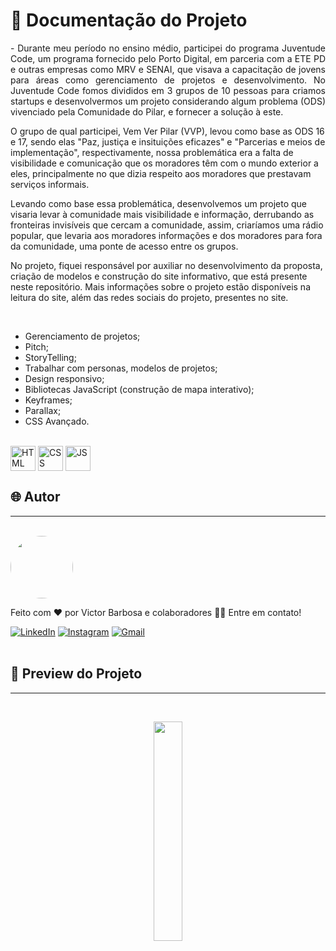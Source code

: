 # 📒 Documentação do Projeto

<p align="justify">
  - Durante meu período no ensino médio, participei do programa Juventude Code, um programa fornecido pelo Porto Digital, em parceria com a ETE PD e outras empresas como MRV e SENAI, que visava a capacitação de jovens para áreas como gerenciamento de projetos e desenvolvimento. No Juventude Code fomos divididos em 3 grupos de 10 pessoas para criamos startups e desenvolvermos um projeto considerando algum problema (ODS) vivenciado pela Comunidade do Pilar, e fornecer a solução à este.

  O grupo de qual participei, Vem Ver Pilar (VVP), levou como base as ODS 16 e 17, sendo elas "Paz, justiça e insituições eficazes" e "Parcerias e meios de implementação", respectivamente, nossa problemática era a falta de visibilidade e comunicação que os moradores têm com o mundo exterior a eles, principalmente no que dizia respeito aos moradores que prestavam serviços informais.

  Levando como base essa problemática, desenvolvemos um projeto que visaria levar à comunidade mais visibilidade e informação, derrubando as fronteiras invisíveis que cercam a comunidade, assim, criaríamos uma rádio popular, que levaria aos moradores informações e dos moradores para fora da comunidade, uma ponte de acesso entre os grupos.

  No projeto, fiquei responsável por auxiliar no desenvolvimento da proposta, criação de modelos e construção do site informativo, que está presente neste repositório. Mais informações sobre o projeto estão disponíveis na leitura do site, além das redes sociais do projeto, presentes no site.
</p>
<br>

- Gerenciamento de projetos;
- Pitch;
- StoryTelling;
- Trabalhar com personas, modelos de projetos;
- Design responsivo;
- Bibliotecas JavaScript (construção de mapa interativo);
- Keyframes;
- Parallax;
- CSS Avançado.

<div style="display: inline_block"><br>
  <img align="center" alt="HTML" heigth="30" width="40" src="https://cdn.jsdelivr.net/gh/devicons/devicon@latest/icons/html5/html5-original.svg">
  <img align="center" alt="CSS" heigth="30" width="40" src="https://cdn.jsdelivr.net/gh/devicons/devicon@latest/icons/css3/css3-original.svg">
  <img align="center" alt="JS" heigth="30" width="40" src="https://cdn.jsdelivr.net/gh/devicons/devicon@latest/icons/javascript/javascript-original.svg">
</div>

## 🌐 Autor
---
<br>

<a href="https://www.linkedin.com/in/victor-santos-01242007111203200607/">
 <img style="border-radius: 50%" src="https://avatars.githubusercontent.com/u/114593367?s=400&u=35dad9c7030300514c27e765de70b83b4073c802&v=4" width="100px;" alt=""/>
</a>

Feito com ❤️ por Victor Barbosa e colaboradores 👋🏽 Entre em contato!

[![LinkedIn](https://img.shields.io/badge/LinkedIn-0077B5?style=for-the-badge&logo=linkedin&logoColor=white)](https://www.linkedin.com/in/victor-santos-01242007111203200607/)
[![Instagram](https://img.shields.io/badge/-Instagram-%23E4405F?style=for-the-badge&logo=instagram&logoColor=white)](https://www.instagram.com/vituisdev/)
[![Gmail](https://img.shields.io/badge/Gmail-333333?style=for-the-badge&logo=gmail&logoColor=red)](mailto:victorb.santos15@gmail.com)
<br>
<br>

## 🔗 Preview do Projeto
---

<br>
<p width="100%" align="center">
  <a href="https://victorb-s.github.io/Juventude-Code/" target="_blank"><img src="https://img.shields.io/badge/Preview-FF5722?style=for-the-badge&logo=todoist&logoColor=white" width="30%"></a>
</p>
